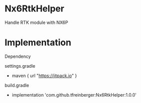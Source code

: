 # Nx6RtkHelper
Handle RTK module with NX6P


# Implementation
Dependency

settings.gradle
  - maven { url "https://jitpack.io" }

build.gradle
- implementation 'com.github.tfreinberger:Nx6RtkHelper:1.0.0'

